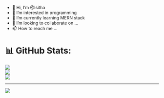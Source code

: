 - 👋 Hi, I’m @Isitha
- 👀 I’m interested in programming 
- 🌱 I’m currently learning MERN stack
- 💞️ I’m looking to collaborate on ...
- 📫 How to reach me ...

<!---
Isitha/Isitha is a ✨ special ✨ repository because its `README.md` (this file) appears on your GitHub profile.
You can click the Preview link to take a look at your changes.
--->
# 📊 GitHub Stats:
![](https://github-readme-stats.vercel.app/api?username=Isitha&theme=tokyonight&hide_border=true&include_all_commits=false&count_private=true)<br/>
![](https://github-readme-streak-stats.herokuapp.com/?user=Isitha&theme=tokyonight&hide_border=true)<br/>
![](https://github-readme-stats.vercel.app/api/top-langs/?username=Isitha&theme=tokyonight&hide_border=true&include_all_commits=false&count_private=true&layout=compact)

---
[![](https://visitcount.itsvg.in/api?id=Isitha&icon=0&color=0)](https://visitcount.itsvg.in)

<!-- Proudly created with GPRM ( https://gprm.itsvg.in ) -->
